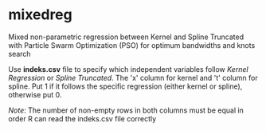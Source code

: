# mixedreg
Mixed non-parametric regression between Kernel and Spline Truncated with Particle Swarm Optimization (PSO) for optimum bandwidths and knots search

Use **indeks.csv** file to specify which independent variables follow _Kernel Regression_ or _Spline Truncated_. The 'x' column for kernel and 't' column for spline. Put 1 if it follows the specific regression (either kernel or spline), otherwise put 0. 

_Note_: The number of non-empty rows in both columns must be equal in order R can read the indeks.csv file correctly
